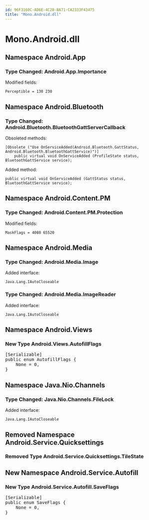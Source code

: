 ```yaml
---
id: 96F3160C-AD6E-4C20-BA71-CA2333F43475
title: "Mono.Android.dll"
---
```


# Mono.Android.dll

## Namespace Android.App

### Type Changed: Android.App.Importance

Modified fields:

```
Perceptible = 130 230
```





## Namespace Android.Bluetooth

### Type Changed: Android.Bluetooth.BluetoothGattServerCallback

Obsoleted methods:

```
[Obsolete ("Use OnServiceAdded(Android.Bluetooth.GattStatus, Android.Bluetooth.BluetoothGattService)")]
	public virtual void OnServiceAdded (ProfileState status, BluetoothGattService service);
```

Added method:

```
public virtual void OnServiceAdded (GattStatus status, BluetoothGattService service);
```







## Namespace Android.Content.PM

### Type Changed: Android.Content.PM.Protection

Modified fields:

```
MaskFlags = 4080 65520
```





## Namespace Android.Media

### Type Changed: Android.Media.Image

Added interface:

```
Java.Lang.IAutoCloseable
```





### Type Changed: Android.Media.ImageReader

Added interface:

```
Java.Lang.IAutoCloseable
```







## Namespace Android.Views

### New Type Android.Views.AutofillFlags

<pre class='added' data-is-non-breaking="">
[Serializable]
public enum AutofillFlags {
	<span class='added added-field ' data-is-non-breaking="">None = 0,</span>
}
</pre>





## Namespace Java.Nio.Channels

### Type Changed: Java.Nio.Channels.FileLock

Added interface:

```
Java.Lang.IAutoCloseable
```







## Removed Namespace Android.Service.Quicksettings

### Removed Type  <span class='breaking' data-is-breaking="">Android.Service.Quicksettings.TileState</span>



## New Namespace Android.Service.Autofill

### New Type Android.Service.Autofill.SaveFlags

<pre class='added' data-is-non-breaking="">
[Serializable]
public enum SaveFlags {
	<span class='added added-field ' data-is-non-breaking="">None = 0,</span>
}
</pre>
